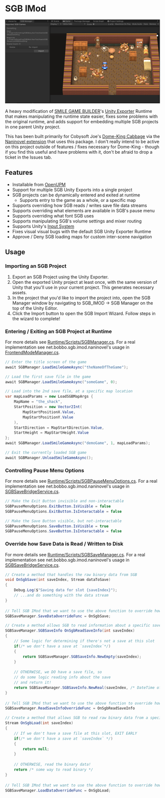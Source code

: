 # SGB IMod

![A screencap of the Unity Editor, demonstrating this plugin's SGB Manager tab](docs/example_image.png)

A heavy modification of [SMILE GAME BUILDER](https://store.steampowered.com/app/483950/SMILE_GAME_BUILDER/)'s [Unity Exporter](https://store.steampowered.com/app/766450/SMILE_GAME_BUILDER_Exporter_for_Unity/) Runtime that makes manipulating the runtime state easier, fixes some problems with the original runtime, and adds support for embedding multiple SGB projects in one parent Unity project.

This has been built primarily for Cobysoft Joe's [Dome-King Cabbage](https://cobysoft.co/) via the [Naninovel extension](https://github.com/BOBBO-NET/net.bobbo.sgb.imod.naninovel/) that uses this package. I don't really intend to be active on this project outside of features / fixes necessary for Dome-King - though if you find this useful and have problems with it, don't be afraid to drop a ticket in the Issues tab.

## Features

- Installable from [OpenUPM](https://openupm.com/packages/net.bobbo.sgb.imod/)
- Support for multiple SGB Unity Exports into a single project
- SGB projects can be dynamically entered and exited at runtime
  - Supports entry to the game as a whole, or a specific map
- Supports overriding how SGB reads / writes save file data streams
- Supports overriding what elements are available in SGB's pause menu
- Supports overriding what font SGB uses
- Supports manipulating SGB's volume settings and mixer routing
- Supports Unity's [Input System](https://docs.unity3d.com/Packages/com.unity.inputsystem@1.2/manual/index.html)
- Fixes visual visual bugs with the default SGB Unity Exporter Runtime
- Approve / Deny SGB loading maps for custom inter-scene navigation

## Usage

### Importing an SGB Project

1. Export an SGB Project using the Unity Exporter.
2. Open the exported Unity project at least once, with the same version of Unity that you'll use in your current project. This generates necessary assets.
3. In the project that you'd like to import the project into, open the SGB Manager window by navigating to SGB_IMOD -> SGB Manager on the top of the Unity Editor.
4. Click the Import button to open the SGB Import Wizard. Follow steps in the wizard to complete!

### Entering / Exiting an SGB Project at Runtime

For more details see [Runtime/Scripts/SGBManager.cs](Runtime/Scripts/SGBManager.cs). For a real implementation see net.bobbo.sgb.imod.naninovel's usage in [FrontendModeManager.cs](https://github.com/BOBBO-NET/net.bobbo.sgb.imod.naninovel/blob/main/Runtime/FrontendModeManager.cs).

```C#
// Enter the title screen of the game
await SGBManager.LoadSmileGameAsync("theNameOfTheGame");
```

```C#
// Load the first save file in the game
await SGBManager.LoadSmileGameAsync("someGame", 0);
```

```C#
// Load into the 2nd save file, at a specific map location
var mapLoadParams = new LoadSGBMapArgs {
    MapName = "the_shack",
    StartPosition = new Vector2Int(
        MapStartPositionX.Value, 
        MapStartPositionY.Value
    ),
    StartDirection = MapStartDirection.Value,
    StartHeight = MapStartHeight.Value
};
await SGBManager.LoadSmileGameAsync("demoGame", 1, mapLoadParams);
```

```C#
// Exit the currently loaded SGB game
await SGBManager.UnloadSmileGameAsync();
```

### Controlling Pause Menu Options

For more details see [Runtime/Scripts/SGBPauseMenuOptions.cs](Runtime/Scripts/SGBPauseMenuOptions.cs). For a real implementation see net.bobbo.sgb.imod.naninovel's usage in [SGBSaveBridgeService.cs](https://github.com/BOBBO-NET/net.bobbo.sgb.imod.naninovel/blob/main/Runtime/SGBSaveBridgeService.cs).

```C#
// Make the Exit Button invisible and non-interactable
SGBPauseMenuOptions.ExitButton.IsVisible = false
SGBPauseMenuOptions.ExitButton.IsInteractable = false
```

```C#
// Make the Save Button visible, but not-interactable
SGBPauseMenuOptions.SaveButton.IsVisible = true
SGBPauseMenuOptions.SaveButton.IsInteractable = false
```

### Override how Save Data is Read / Written to Disk

For more details see [Runtime/Scripts/SGBSaveManager.cs](Runtime/Scripts/SGBSaveManager.cs). For a real implementation see net.bobbo.sgb.imod.naninovel's usage in [SGBSaveBridgeService.cs](https://github.com/BOBBO-NET/net.bobbo.sgb.imod.naninovel/blob/main/Runtime/SGBSaveBridgeService.cs).

```C#
// Create a method that handles the raw binary data from SGB
void OnSgbSave(int saveIndex, Stream dataToSave) 
{
    Debug.Log($"Saving data for slot {saveIndex}");
    // ...and do something with the data stream
}

// Tell SGB IMod that we want to use the above function to override how SGB handles saving
SGBSaveManager.SaveDataOverrideFunc = OnSgbSave;
```

```C#
// Create a method allows SGB to read information about a specific save slot
SGBSaveManager.SGBSaveInfo OnSgbReadSaveInfo(int saveIndex)
{
    // Some logic for determining if there's not a save at this slot
    if(/* we don't have a save at `saveIndex`*/) 
    {
        return SGBSaveManager.SGBSaveInfo.NewEmpty(saveIndex);
    }

    // OTHERWISE, we DO have a save file, so
    // do some logic reading info about the save
    // and return it!
    return SGBSaveManager.SGBSaveInfo.NewReal(saveIndex, /* DateTime of when the save was last written */);
}

// Tell SGB IMod that we want to use the above function to override how SGB handles reading information about a save file
SGBSaveManager.ReadSaveInfoOverrideFunc = OnSgbReadSaveInfo
```

```C#
// Create a method that allows SGB to read raw binary data from a specific save slot
Stream OnSgbLoad(int saveIndex)
{
    // If we don't have a save file at this slot, EXIT EARLY
    if(/* we don't have a save at `saveIndex` */)
    {
        return null;
    }

    // OTHERWISE, read the binary data!
    return /* some way to read binary */
}

// Tell SGB IMod that we want to use the above function to override how SGB handles reading the raw binary data of a save slot
SGBSaveManager.LoadDataOverrideFunc = OnSgbLoad;
```

